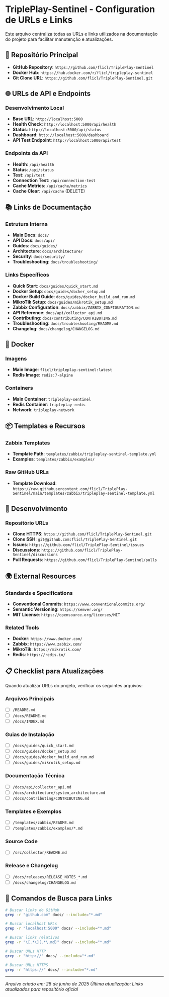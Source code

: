 # TriplePlay-Sentinel - Configuration de URLs e Links

Este arquivo centraliza todas as URLs e links utilizados na documentação do projeto para facilitar manutenção e atualizações.

## 🔗 Repositório Principal

- **GitHub Repository**: `https://github.com/flicl/TriplePlay-Sentinel`
- **Docker Hub**: `https://hub.docker.com/r/flicl/tripleplay-sentinel`
- **Git Clone URL**: `https://github.com/flicl/TriplePlay-Sentinel.git`

## 🌐 URLs de API e Endpoints

### Desenvolvimento Local
- **Base URL**: `http://localhost:5000`
- **Health Check**: `http://localhost:5000/api/health`
- **Status**: `http://localhost:5000/api/status`
- **Dashboard**: `http://localhost:5000/dashboard`
- **API Test Endpoint**: `http://localhost:5000/api/test`

### Endpoints da API
- **Health**: `/api/health`
- **Status**: `/api/status`
- **Test**: `/api/test`
- **Connection Test**: `/api/connection-test`
- **Cache Metrics**: `/api/cache/metrics`
- **Cache Clear**: `/api/cache` (DELETE)

## 📚 Links de Documentação

### Estrutura Interna
- **Main Docs**: `docs/`
- **API Docs**: `docs/api/`
- **Guides**: `docs/guides/`
- **Architecture**: `docs/architecture/`
- **Security**: `docs/security/`
- **Troubleshooting**: `docs/troubleshooting/`

### Links Específicos
- **Quick Start**: `docs/guides/quick_start.md`
- **Docker Setup**: `docs/guides/docker_setup.md`
- **Docker Build Guide**: `docs/guides/docker_build_and_run.md`
- **MikroTik Setup**: `docs/guides/mikrotik_setup.md`
- **Zabbix Configuration**: `docs/zabbix/ZABBIX_CONFIGURATION.md`
- **API Reference**: `docs/api/collector_api.md`
- **Contributing**: `docs/contributing/CONTRIBUTING.md`
- **Troubleshooting**: `docs/troubleshooting/README.md`
- **Changelog**: `docs/changelog/CHANGELOG.md`

## 🐳 Docker

### Imagens
- **Main Image**: `flicl/tripleplay-sentinel:latest`
- **Redis Image**: `redis:7-alpine`

### Containers
- **Main Container**: `tripleplay-sentinel`
- **Redis Container**: `tripleplay-redis`
- **Network**: `tripleplay-network`

## 📦 Templates e Recursos

### Zabbix Templates
- **Template Path**: `templates/zabbix/tripleplay-sentinel-template.yml`
- **Examples**: `templates/zabbix/examples/`

### Raw GitHub URLs
- **Template Download**: `https://raw.githubusercontent.com/flicl/TriplePlay-Sentinel/main/templates/zabbix/tripleplay-sentinel-template.yml`

## 🔧 Desenvolvimento

### Repositório URLs
- **Clone HTTPS**: `https://github.com/flicl/TriplePlay-Sentinel.git`
- **Clone SSH**: `git@github.com:flicl/TriplePlay-Sentinel.git`
- **Issues**: `https://github.com/flicl/TriplePlay-Sentinel/issues`
- **Discussions**: `https://github.com/flicl/TriplePlay-Sentinel/discussions`
- **Pull Requests**: `https://github.com/flicl/TriplePlay-Sentinel/pulls`

## 🌍 External Resources

### Standards e Specifications
- **Conventional Commits**: `https://www.conventionalcommits.org/`
- **Semantic Versioning**: `https://semver.org/`
- **MIT License**: `https://opensource.org/licenses/MIT`

### Related Tools
- **Docker**: `https://www.docker.com/`
- **Zabbix**: `https://www.zabbix.com/`
- **MikroTik**: `https://mikrotik.com/`
- **Redis**: `https://redis.io/`

## 📋 Checklist para Atualizações

Quando atualizar URLs do projeto, verificar os seguintes arquivos:

### Arquivos Principais
- [ ] `/README.md`
- [ ] `/docs/README.md`
- [ ] `/docs/INDEX.md`

### Guias de Instalação
- [ ] `/docs/guides/quick_start.md`
- [ ] `/docs/guides/docker_setup.md`
- [ ] `/docs/guides/docker_build_and_run.md`
- [ ] `/docs/guides/mikrotik_setup.md`

### Documentação Técnica
- [ ] `/docs/api/collector_api.md`
- [ ] `/docs/architecture/system_architecture.md`
- [ ] `/docs/contributing/CONTRIBUTING.md`

### Templates e Exemplos
- [ ] `/templates/zabbix/README.md`
- [ ] `/templates/zabbix/examples/*.md`

### Source Code
- [ ] `/src/collector/README.md`

### Release e Changelog
- [ ] `/docs/releases/RELEASE_NOTES_*.md`
- [ ] `/docs/changelog/CHANGELOG.md`

## 🔄 Comandos de Busca para Links

```bash
# Buscar links do GitHub
grep -r "github.com" docs/ --include="*.md"

# Buscar localhost URLs
grep -r "localhost:5000" docs/ --include="*.md"

# Buscar links relativos
grep -r "\[.*\](.*\.md)" docs/ --include="*.md"

# Buscar URLs HTTP
grep -r "http://" docs/ --include="*.md"

# Buscar URLs HTTPS
grep -r "https://" docs/ --include="*.md"
```

---

*Arquivo criado em: 28 de junho de 2025*
*Última atualização: Links atualizados para repositório oficial*